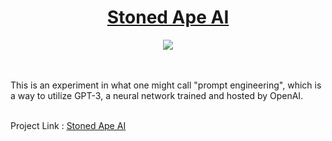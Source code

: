 <div align="center"> 
  <h1 align ="center"><a href="https://thestonedape-stoned-ape-app-jw2mtm.streamlitapp.com"> Stoned Ape AI</a></h1>
 
  </div>
<div align="center"> 
  <img src="http://ForTheBadge.com/images/badges/made-with-python.svg">
 </div></div>

<br>
<br>

This is an experiment in what one might call "prompt engineering", which is a way to utilize GPT-3, a neural network trained and hosted by OpenAI.
<br>
<br>

Project Link :
<a href="https://thestonedape-stoned-ape-app-jw2mtm.streamlitapp.com"> Stoned Ape AI</a>
